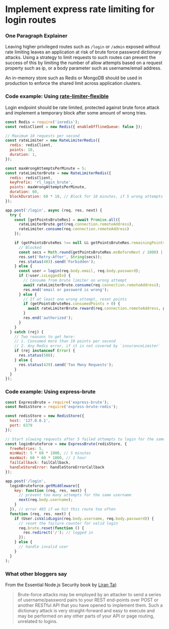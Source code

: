 # Implement express rate limiting for login routes

### One Paragraph Explainer

Leaving higher privileged routes such as `/login` or `/admin` exposed without rate limiting leaves an application at risk of brute force password dictionary attacks. Using a strategy to limit requests to such routes can prevent the success of this by limiting the number of allow attempts based on a request property such as ip, or a body parameter such as username/email address.

An in-memory store such as Redis or MongoDB should be used in production to enforce the shared limit across application clusters.

### Code example: Using [rate-limiter-flexible](https://www.npmjs.com/package/rate-limiter-flexible)

Login endpoint should be rate limited, protected against brute force attack and implement a temporary block after some amount of wrong tries.

```javascript
const Redis = require('ioredis');
const redisClient = new Redis({ enableOfflineQueue: false });

// Maximum 10 requests per second
const rateLimiter = new RateLimiterRedis({
  redis: redisClient,
  points: 10,
  duration: 1,
});

const maxWrongAttemptsPerMinute = 5;
const rateLimiterBrute = new RateLimiterRedis({
  redis: redisClient,
  keyPrefix: 'rl_login_brute',
  points: maxWrongAttemptsPerMinute,
  duration: 60,
  blockDuration: 60 * 10, // Block for 10 minutes, if 5 wrong attempts per minute
});

app.post('/login', async (req, res, next) {
  try {
    const [getPointsBruteRes] = await Promise.all([
      rateLimiterBrute.get(req.connection.remoteAddress),
      rateLimiter.consume(req.connection.remoteAddress)
    ]);

    if (getPointsBruteRes !== null && getPointsBruteRes.remainingPoints <= 0) {
      // Blocked
      const secs = Math.round(getPointsBruteRes.msBeforeNext / 1000) || 1;
      res.set('Retry-After', String(secs));
      res.status(403).send('Forbidden');
    } else {
      const user = login(req.body.email, req.body.password);
      if (!user.isLoggedIn) {
        // Consume from brute limiter on wrong attempt
        await rateLimiterBrute.consume(req.connection.remoteAddress);
        res.end('email or password is wrong');
      } else {
        // If at least one wrong attempt, reset points
        if (getPointsBruteRes.consumedPoints > 0) {
          await rateLimiterBrute.reward(req.connection.remoteAddress, getPointsBruteRes.consumedPoints);
        }
        res.end('authorized');
      }
    }
  } catch (rej) {
    // Two reasons to get here:
    // 1. Consumed more than 10 points per second
    // 2. Any Redis error, if it is not covered by `insuranceLimiter`
    if (rej instanceof Error) {
      res.status(500);
    } else {
      res.status(429).send('Too Many Requests');
    }
  }
});
```

### Code example: Using express-brute

```javascript
const ExpressBrute = require('express-brute');
const RedisStore = require('express-brute-redis');

const redisStore = new RedisStore({
  host: '127.0.0.1',
  port: 6379
});

// Start slowing requests after 5 failed attempts to login for the same user
const loginBruteforce = new ExpressBrute(redisStore, {
  freeRetries: 5,
  minWait: 5 * 60 * 1000, // 5 minutes
  maxWait: 60 * 60 * 1000, // 1 hour
  failCallback: failCallback,
  handleStoreError: handleStoreErrorCallback
});

app.post('/login',
  loginBruteforce.getMiddleware({
    key: function (req, res, next) {
      // prevent too many attempts for the same username
      next(req.body.username);
    }
  }), // error 403 if we hit this route too often
  function (req, res, next) {
    if (User.isValidLogin(req.body.username, req.body.password)) {
      // reset the failure counter for valid login
      req.brute.reset(function () {
        res.redirect('/'); // logged in
      });
    } else {
      // handle invalid user
    }
  }
);
```

### What other bloggers say

From the Essential Node.js Security book by [Liran Tal](https://leanpub.com/nodejssecurity):
> Brute-force attacks may be employed by an attacker to send a series of username/password pairs to your REST end-points over POST or another RESTful API that you have opened to implement them. Such a dictionary attack is very straight-forward and easy to execute and may be performed on any other parts of your API or page routing, unrelated to logins.
